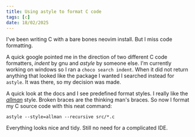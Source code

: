 ```yaml
---
title: Using astyle to format C code
tags: [c]
date: 18/02/2025
---
```


I've been writing C with a bare bones neovim install. But I miss code formatting.

<!-- more -->

A quick google pointed me in the direction of two different C code formatters,
_indent_ by gnu and _astyle_ by someone else. I'm currently working on windows 
so I ran a `choco search indent`. When it did not return anything that looked 
like the package I wanted I searched instead for `astyle`. It was there, so my 
decision was made.

A quick look at the docs and I see predefined format styles. I really like the 
[_allman_](https://astyle.sourceforge.net/astyle.html#_style=allman) style. Broken
braces are the thinking man's braces. So now I format my C source code with this 
neat command:

```
astyle --style=allman --recursive src/*.c
```

Everything looks nice and tidy. Still no need for a complicated IDE.
